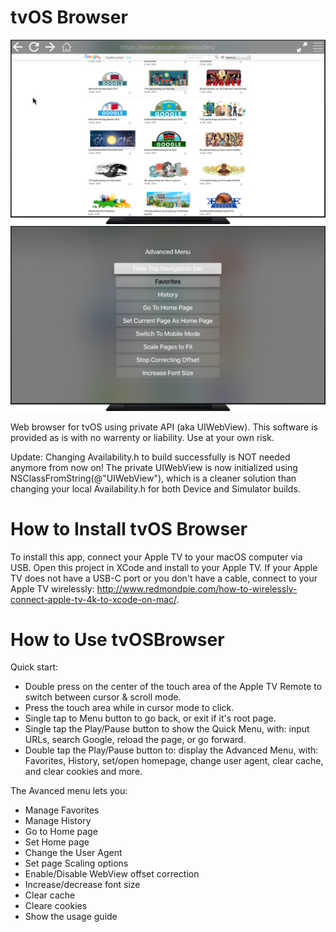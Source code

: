 tvOS Browser
=============

![Alt text](/screen01.jpg?raw=true "tvOS Browser on AppleTV")
![Alt text](/screen02.jpg?raw=true "Part of the advanced menu")


Web browser for tvOS using private API (aka UIWebView). This software is provided as is with no warrenty or liability. Use at your own risk.

Update: Changing Availability.h to build successfully is NOT needed anymore from now on!
The private UIWebView is now initialized using NSClassFromString(@"UIWebView"), which is a cleaner solution than changing your local Availability.h for both Device and Simulator builds.


How to Install tvOS Browser
=============

To install this app, connect your Apple TV to your macOS computer via USB. Open this project in XCode and install to your Apple TV.
If your Apple TV does not have a USB-C port or you don't have a cable, connect to your Apple TV wirelessly: http://www.redmondpie.com/how-to-wirelessly-connect-apple-tv-4k-to-xcode-on-mac/.

How to Use tvOSBrowser
=============

Quick start:
- Double press on the center of the touch area of the Apple TV Remote to switch between cursor & scroll mode.
- Press the touch area while in cursor mode to click.
- Single tap to Menu button to go back, or exit if it's root page.
- Single tap the Play/Pause button to show the Quick Menu, with: input URLs, search Google, reload the page, or go forward.
- Double tap the Play/Pause button to: display the Advanced Menu, with: Favorites, History, set/open homepage, change user agent, clear cache, and clear cookies and more.

The Avanced menu lets you:
- Manage Favorites
- Manage History
- Go to Home page
- Set Home page
- Change the User Agent
- Set page Scaling options
- Enable/Disable WebView offset correction
- Increase/decrease font size
- Clear cache
- Cleare cookies
- Show the usage guide
